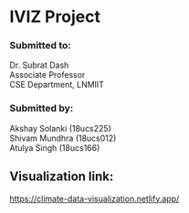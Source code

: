 # IVIZ Project

### Submitted to:

Dr. Subrat Dash  
Associate Professor  
CSE Department, LNMIIT

### Submitted by:

Akshay Solanki (18ucs225)  
Shivam Mundhra (18ucs012)  
Atulya Singh (18ucs166)

## Visualization link:

https://climate-data-visualization.netlify.app/
